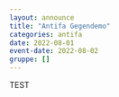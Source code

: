 ```yaml
---
layout: announce
title: "Antifa Gegendemo"
categories: antifa
date: 2022-08-01
event-date: 2022-08-02
gruppe: []
---
```


TEST
